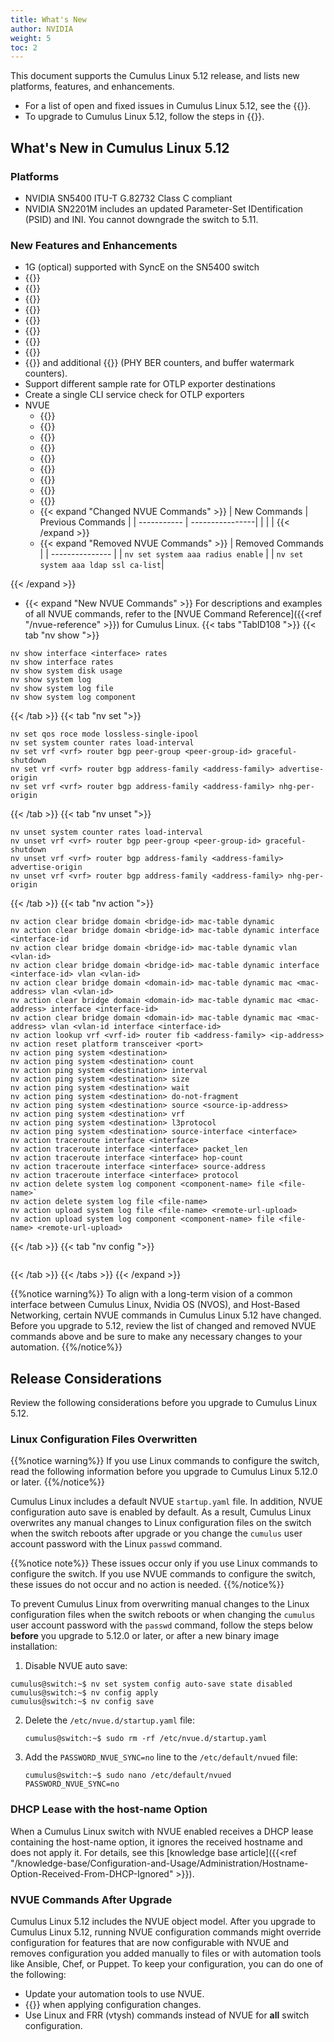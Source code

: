 ```yaml
---
title: What's New
author: NVIDIA
weight: 5
toc: 2
---
```

This document supports the Cumulus Linux 5.12 release, and lists new platforms, features, and enhancements.
- For a list of open and fixed issues in Cumulus Linux 5.12, see the {{<link title="Cumulus Linux 5.12 Release Notes" text="Cumulus Linux 5.12 Release Notes">}}.
- To upgrade to Cumulus Linux 5.12, follow the steps in {{<link url="Upgrading-Cumulus-Linux">}}.

## What's New in Cumulus Linux 5.12

### Platforms

- NVIDIA SN5400 ITU-T G.82732 Class C compliant
- NVIDIA SN2201M includes an updated Parameter-Set IDentification (PSID) and INI. You cannot downgrade the switch to 5.11.

### New Features and Enhancements

- 1G (optical) supported with SyncE on the SN5400 switch  
- {{<link url="Upgrading-Cumulus-Linux/#upgrade-cumulus-linux" text="Ability to ugrade from Cumulus Linux 5.11 with Optimized Image Upgrade">}}
- {{<link url="RDMA-over-Converged-Ethernet-RoCE/#roce-single-shared-buffer-pool" text="RoCE single shared buffer pool">}}
- {{<link url="Optional-BGP-Configuration/#graceful-bgp-shutdown-on-a-peer-group" text="Graceful BGP shutdown on a peer group">}}
- {{<link url="Monitoring-Interfaces-and-Transceivers-with-NVUE/#reset-a-transceiver" text="Software module reset">}}
- {{<link url="VLAN-aware-Bridge-Mode/#clear-dynamic-mac-address-entries" text="Clear dynamic MAC address entries from the forwarding database">}}
- {{<link url="Optional-BGP-Configuration/#bgp-prefix-independent-convergence" text="BGP Prefix Independent Convergence">}}
- {{<link url="BGP-Weighted-Equal-Cost-Multipath/#ecmp-resource-sharing-during-next-hop-group-updates" text="ECMP Resource Sharing During Next Hop Group Updates">}}
-  {{<link url="RADIUS-AAA/#radius-user-command-accounting" text="RADIUS user command accounting support for multiple servers with first response option">}}
- {{<link url="Open-Telemetry-Export/#layer-3-router-statistics" text="New OTLP routing metrics">}} and additional {{<link url="Open-Telemetry-Export/#interface-statistics" text="OTLP interface metrics">}} (PHY BER counters, and buffer watermark counters).
- Support different sample rate for OTLP exporter destinations
- Create a single CLI service check for OTLP exporters
- NVUE
  - {{<link title="Network Troubleshooting/#traceroute" text="Traceroute command">}}
  - {{<link title="Network Troubleshooting/#ping" text="Ping command">}}
  - {{<link title="Troubleshooting Network Interfaces/#monitor-interface-traffic-rate-and-pps" text="Commands to monitor interface traffic rate and PPS">}}
  - {{<link url="Monitoring-Best-Practices/#disk-usage" text="Command to monitor disk usage">}}
  - {{<link url="Adding-and-Updating-Packages/#add-packages-from-another-repository" text="Configure additional package repositories">}}
  - {{<link url="FRRouting/#look-up-the-route-for-a-destination" text="Look up the route for a destination">}}
  - {{<link url="NVUE-CLI/#filter-nv-show-command-output" text="Filter FRR nv show command output">}}
  - {{<link title="Log Files with NVUE" text="Logging commands">}}
  - {{<link url="NVUE-CLI/#translate-a-configuration-revision-or-file" text="Commands to translate a revision or yaml configuration file">}}
  - {{< expand "Changed NVUE Commands" >}}
| New Commands | Previous Commands |
| ----------- | ----------------|
|  | |
{{< /expand >}}
  - {{< expand "Removed NVUE Commands" >}}
| Removed Commands |
| --------------- |
| `nv set system aaa radius enable` |
| `nv set system aaa ldap ssl ca-list`|

{{< /expand >}}
  - {{< expand "New NVUE Commands" >}}
For descriptions and examples of all NVUE commands, refer to the [NVUE Command Reference]({{<ref "/nvue-reference" >}}) for Cumulus Linux.
{{< tabs "TabID108 ">}}
{{< tab "nv show ">}}

```
nv show interface <interface> rates
nv show interface rates
nv show system disk usage
nv show system log
nv show system log file
nv show system log component

```

{{< /tab >}}
{{< tab "nv set ">}}

```
nv set qos roce mode lossless-single-ipool
nv set system counter rates load-interval
nv set vrf <vrf> router bgp peer-group <peer-group-id> graceful-shutdown
nv set vrf <vrf> router bgp address-family <address-family> advertise-origin
nv set vrf <vrf> router bgp address-family <address-family> nhg-per-origin
```

{{< /tab >}}
{{< tab "nv unset ">}}

```
nv unset system counter rates load-interval
nv unset vrf <vrf> router bgp peer-group <peer-group-id> graceful-shutdown
nv unset vrf <vrf> router bgp address-family <address-family> advertise-origin
nv unset vrf <vrf> router bgp address-family <address-family> nhg-per-origin
```

{{< /tab >}}
{{< tab "nv action ">}}

```
nv action clear bridge domain <bridge-id> mac-table dynamic
nv action clear bridge domain <bridge-id> mac-table dynamic interface <interface-id
nv action clear bridge domain <bridge-id> mac-table dynamic vlan <vlan-id>
nv action clear bridge domain <bridge-id> mac-table dynamic interface <interface-id> vlan <vlan-id>
nv action clear bridge domain <domain-id> mac-table dynamic mac <mac-address> vlan <vlan-id>
nv action clear bridge domain <domain-id> mac-table dynamic mac <mac-address> interface <interface-id>
nv action clear bridge domain <domain-id> mac-table dynamic mac <mac-address> vlan <vlan-id interface <interface-id>
nv action lookup vrf <vrf-id> router fib <address-family> <ip-address>
nv action reset platform transceiver <port>
nv action ping system <destination>
nv action ping system <destination> count
nv action ping system <destination> interval
nv action ping system <destination> size
nv action ping system <destination> wait
nv action ping system <destination> do-not-fragment
nv action ping system <destination> source <source-ip-address>
nv action ping system <destination> vrf
nv action ping system <destination> l3protocol
nv action ping system <destination> source-interface <interface>
nv action traceroute interface <interface> 
nv action traceroute interface <interface> packet_len
nv action traceroute interface <interface> hop-count
nv action traceroute interface <interface> source-address
nv action traceroute interface <interface> protocol
nv action delete system log component <component-name> file <file-name>`
nv action delete system log file <file-name>
nv action upload system log file <file-name> <remote-url-upload>
nv action upload system log component <component-name> file <file-name> <remote-url-upload>
```

{{< /tab >}}
{{< tab "nv config ">}}

```

```

{{< /tab >}}
{{< /tabs >}}
{{< /expand >}}

{{%notice warning%}}
To align with a long-term vision of a common interface between Cumulus Linux, Nvidia OS (NVOS), and Host-Based Networking, certain NVUE commands in Cumulus Linux 5.12 have changed. Before you upgrade to 5.12, review the list of changed and removed NVUE commands above and be sure to make any necessary changes to your automation.
{{%/notice%}}

## Release Considerations

Review the following considerations before you upgrade to Cumulus Linux 5.12.

### Linux Configuration Files Overwritten

{{%notice warning%}}
If you use Linux commands to configure the switch, read the following information before you upgrade to Cumulus Linux 5.12.0 or later.
{{%/notice%}}

Cumulus Linux includes a default NVUE `startup.yaml` file. In addition, NVUE configuration auto save is enabled by default. As a result, Cumulus Linux overwrites any manual changes to Linux configuration files on the switch when the switch reboots after upgrade or you change the `cumulus` user account password with the Linux `passwd` command.

{{%notice note%}}
These issues occur only if you use Linux commands to configure the switch. If you use NVUE commands to configure the switch, these issues do not occur and no action is needed.
{{%/notice%}}

To prevent Cumulus Linux from overwriting manual changes to the Linux configuration files when the switch reboots or when changing the `cumulus` user account password with the `passwd` command, follow the steps below **before** you upgrade to 5.12.0 or later, or after a new binary image installation:

1.  Disable NVUE auto save:

   ```
   cumulus@switch:~$ nv set system config auto-save state disabled
   cumulus@switch:~$ nv config apply
   cumulus@switch:~$ nv config save
   ```

2. Delete the `/etc/nvue.d/startup.yaml` file:

   ```
   cumulus@switch:~$ sudo rm -rf /etc/nvue.d/startup.yaml
   ```

3. Add the `PASSWORD_NVUE_SYNC=no` line to the `/etc/default/nvued` file:
   ```
   cumulus@switch:~$ sudo nano /etc/default/nvued
   PASSWORD_NVUE_SYNC=no
   ```

### DHCP Lease with the host-name Option

When a Cumulus Linux switch with NVUE enabled receives a DHCP lease containing the host-name option, it ignores the received hostname and does not apply it. For details, see this [knowledge base article]({{<ref "/knowledge-base/Configuration-and-Usage/Administration/Hostname-Option-Received-From-DHCP-Ignored" >}}).

### NVUE Commands After Upgrade

Cumulus Linux 5.12 includes the NVUE object model. After you upgrade to Cumulus Linux 5.12, running NVUE configuration commands might override configuration for features that are now configurable with NVUE and removes configuration you added manually to files or with automation tools like Ansible, Chef, or Puppet. To keep your configuration, you can do one of the following:
- Update your automation tools to use NVUE.
- {{<link url="NVUE-CLI/#configure-nvue-to-ignore-linux-files" text="Configure NVUE to ignore certain underlying Linux files">}} when applying configuration changes.
- Use Linux and FRR (vtysh) commands instead of NVUE for **all** switch configuration.
